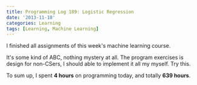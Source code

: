 ```yaml
---
title: Programming Log 189: Logistic Regression
date: '2013-11-18'
categories: Learning
tags: [Learning, Machine Learning]
---
```

 
I finished all assignments of this week's machine learning course.

It's some kind of ABC, nothing mystery at all. The program exercises is design for non-CSers, I should able to implement it all my myself. Try this.

To sum up, I spent **4 hours** on programming today, and totally **639 hours**.